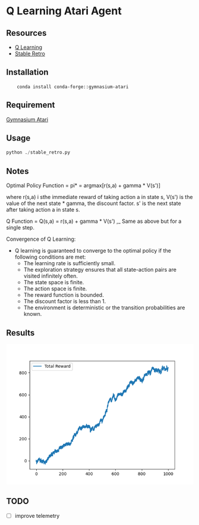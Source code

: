# Q Learning Atari Agent

## Resources

- [Q Learning](https://en.wikipedia.org/wiki/Q-learning)
- [Stable Retro](https://stable-retro.farama.org/)

## Installation

```
    conda install conda-forge::gymnasium-atari
```

## Requirement

[Gymnasium Atari](https://anaconda.org/conda-forge/gymnasium-atari)

## Usage

```python
python ./stable_retro.py
```

## Notes

Optimal Policy Function = pi* = argmax[r(s,a) + gamma * V(s')]

where r(s,a) i sthe immediate reward of taking action a in state s,
V(s') is the value of the next state * gamma, the discount factor.
s' is the next state after taking action a in state s.

Q Function = Q(s,a) = r(s,a) + gamma * V(s') ,_ Same as above but for a single step.

Convergence of Q Learning:

- Q learning is guaranteed to converge to the optimal policy if the following conditions are met:
  - The learning rate is sufficiently small.
  - The exploration strategy ensures that all state-action pairs are visited infinitely often.
  - The state space is finite.
  - The action space is finite.
  - The reward function is bounded.
  - The discount factor is less than 1.
  - The environment is deterministic or the transition probabilities are known.

## Results

![total rwards over time](docs/total_reward_9_10_24.png)

## TODO

- [ ] improve telemetry
